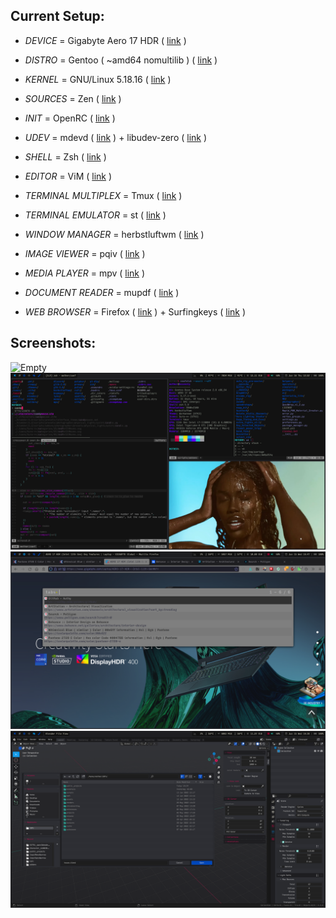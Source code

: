 Current Setup:
--------------


+ *DEVICE* = Gigabyte Aero 17 HDR ( [link](https://www.gigabyte.com/Laptop/AERO-17-HDR--Intel-11th-Gen) )

+ *DISTRO* = Gentoo ( ~amd64 nomultilib ) ( [link](https://www.gentoo.org) )

+ *KERNEL* = GNU/Linux 5.18.16 ( [link](https://kernel.org) )

+ *SOURCES* = Zen ( [link](https://github.com/zen-kernel/zen-kernel) )

+ *INIT* = OpenRC ( [link](https://github.com/OpenRC/openrc) )

+ *UDEV* = mdevd ( [link](https://skarnet.org/software/mdevd/) ) + libudev-zero ( [link](https://github.com/illiliti/libudev-zero) )

+ *SHELL* = Zsh ( [link](https://www.zsh.org/) )

+ *EDITOR* = ViM ( [link](https://www.vim.org/) )

+ *TERMINAL MULTIPLEX* = Tmux ( [link](https://github.com/tmux/tmux/wiki) )

+ *TERMINAL EMULATOR* = st ( [link](https://st.suckless.org/) )

+ *WINDOW MANAGER* = herbstluftwm ( [link](https://herbstluftwm.org/) )

+ *IMAGE VIEWER* = pqiv ( [link](https://github.com/phillipberndt/pqiv) )

+ *MEDIA PLAYER* = mpv ( [link](https://mpv.io/) )

+ *DOCUMENT READER* = mupdf ( [link](https://mupdf.com/) )

+ *WEB BROWSER* = Firefox ( [link](https://www.mozilla.org/en-US/firefox/new/) ) + Surfingkeys ( [link](https://github.com/brookhong/Surfingkeys) )


Screenshots:
--------------

![Empty](share/images/2022_06_14-184738.png)
![Workload](share/images/2022_06_16-125244.png)
![Firefox](share/images/2022_06_15-194726.png)
![Blender](share/images/2022_06_15-193858.png)

